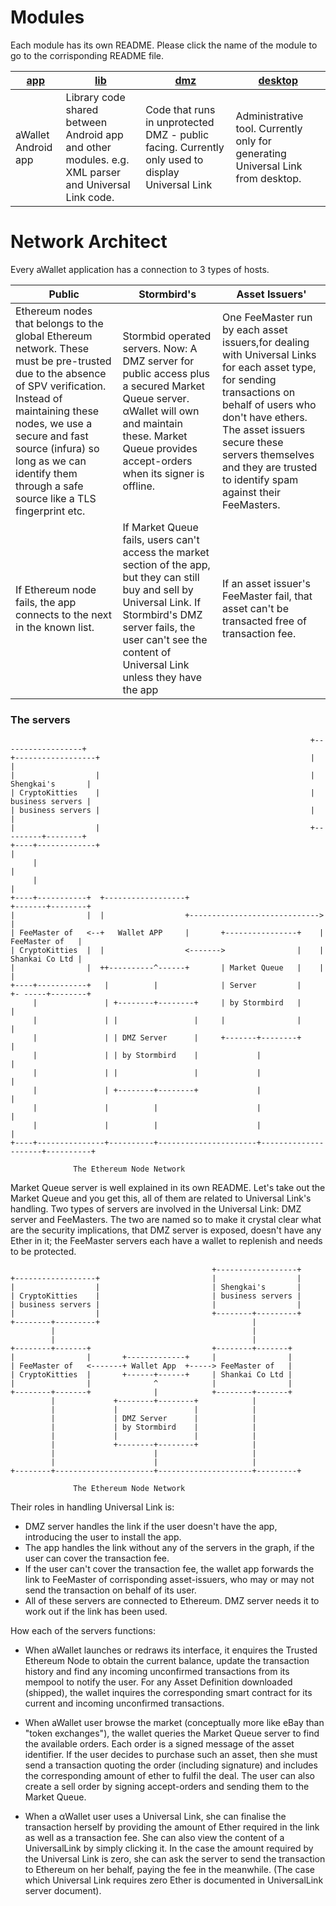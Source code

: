 # Modules

Each module has its own README. Please click the name of the module to go to the corrisponding README file.

| [app](app/README.md) | [lib](lib/README.md) | [dmz](dmz/README.md) | [desktop](desktop/README.md) |
| --- | --- | --- | --- |
| aWallet Android app | Library code shared between Android app and other modules. e.g. XML parser and Universal Link code. | Code that runs in unprotected DMZ - public facing. Currently only used to display Universal Link | Administrative tool. Currently only for generating Universal Link from desktop. |

# Network Architect

Every aWallet application has a connection to 3 types of hosts.

| Public | Stormbird's | Asset Issuers' |
| ------ | ----------- | -------------- |
| Ethereum nodes that belongs to the global Ethereum network. These must be pre-trusted due to the absence of SPV verification. Instead of maintaining these nodes, we use a secure and fast source (infura) so long as we can identify them through a safe source like a TLS fingerprint etc. | Stormbid operated servers. Now: A DMZ server for public access plus a secured Market Queue server. αWallet will own and maintain these. Market Queue provides accept-orders when its signer is offline. | One FeeMaster run by each asset issuers,for dealing with Universal Links for each asset type, for sending transactions on behalf of users who don't have ethers. The asset issuers secure these servers themselves and they are trusted to identify spam against their FeeMasters. |
| If Ethereum node fails, the app connects to the next in the known list. | If Market Queue fails, users can't access the market section of the app, but they can still buy and sell by Universal Link.  If Stormbird's DMZ server fails, the user can't see the content of Universal Link unless they have the app | If an asset issuer's FeeMaster fail, that asset can't be transacted free of transaction fee. |

### The servers

                                                                       +------------------+
    +------------------+                                               |                  |
    |                  |                                               | Shengkai's       |
    | CryptoKitties    |                                               | business servers |
    | business servers |                                               |                  |
    |                  |                                               +---------+--------+
    +----+-------------+                                                         |
         |                                                                       |
         |                                                                       |
    +----+-----------+  +------------------+                             +-------+--------+
    |                |  |                  +----------------------------->                |
    | FeeMaster of   <--+   Wallet APP     |       +----------------+    | FeeMaster of   |
    | CryptoKitties  |  |                  <------->                |    | Shankai Co Ltd |
    |                |  ++----------^------+       | Market Queue   |    |                |
    +----+-----------+   |          |              | Server         |    +- -----+--------+
         |               | +--------+--------+     | by Stormbird   |            |
         |               | |                 |     |                |            |
         |               | | DMZ Server      |     +-------+--------+            |
         |               | | by Stormbird    |             |                     |
         |               | |                 |             |                     |
         |               | +--------+--------+             |                     |
         |               |          |                      |                     |
         |               |          |                      |                     |
    +----+---------------+----------+----------------------+---------------------+----------+

                  The Ethereum Node Network

Market Queue server is well explained in its own README. Let's take out the Market Queue and you get this, all of them are related to Universal Link's handling. Two types of servers are involved in the Universal Link: DMZ server and FeeMasters. The two are named so to make it crystal clear what are the security implications, that DMZ server is exposed, doesn't have any Ether in it; the FeeMaster servers each have a wallet to replenish and needs to be protected.


                                                 +------------------+
    +------------------+                         |                  |
    |                  |                         | Shengkai's       |
    | CryptoKitties    |                         | business servers |
    | business servers |                         |                  |
    |                  |                         +--------+---------+
    +--------+---------+                                  |
             |                                            |
             |                                            |
    +--------+-------+                           +--------+-------+
    |                |       +-------------+     |                |
    | FeeMaster of   <-------+ Wallet App  +-----> FeeMaster of   |
    | CryptoKitties  |       +------+------+     | Shankai Co Ltd |
    |                |              ^            |                |
    +--------+-------+              |            +--------+-------+
             |             +--------+--------+            |
             |             |                 |            |
             |             | DMZ Server      |            |
             |             | by Stormbird    |            |
             |             |                 |            |
             |             +--------+--------+            |
             |                      |                     |
             |                      |                     |
    +--------+----------------------+---------------------+---------+

                  The Ethereum Node Network

Their roles in handling Universal Link is:

- DMZ server handles the link if the user doesn't have the app, introducing the user to install the app.
- The app handles the link without any of the servers in the graph, if the user can cover the transaction fee.
- If the user can't cover the transaction fee, the wallet app forwards the link to FeeMaster of corrisponding asset-issuers, who may or may not send the transaction on behalf of its user.
- All of these servers are connected to Ethereum. DMZ server needs it to work out if the link has been used.

How each of the servers functions: 

- When aWallet launches or redraws its interface, it enquires the Trusted Ethereum Node to obtain the current balance, update the transaction history and find any incoming unconfirmed transactions from its mempool to notify the user. For any Asset Definition downloaded (shipped), the wallet inquires the corresponding smart contract for its current and incoming unconfirmed transactions.

- When aWallet user browse the market (conceptually more like eBay than "token exchanges"), the wallet queries the Market Queue server to find the available orders. Each order is a signed message of the asset identifier. If the user decides to purchase such an asset, then she must send a transaction quoting the order (including signature) and includes the corresponding amount of ether to fulfil the deal. The user can also create a sell order by signing accept-orders and sending them to the Market Queue.

- When a αWallet user uses a Universal Link, she can finalise the transaction herself by providing the amount of Ether required in the link as well as a transaction fee. She can also view the content of a UniversalLink by simply clicking it. In the case the amount required by the Universal Link is zero, she can ask the server to send the transaction to Ethereum on her behalf, paying the fee in the meanwhile. (The case which Universal Link requires zero Ether is documented in UniversalLink server document).

